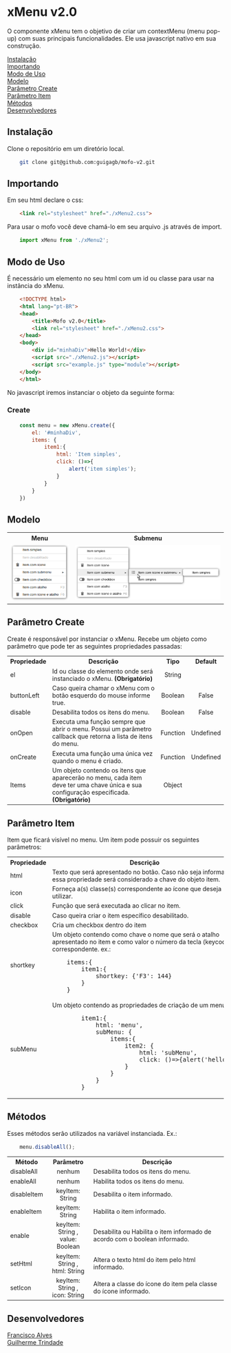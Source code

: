# xMenu v2.0

O componente xMenu tem o objetivo de criar um contextMenu (menu pop-up) com suas principais funcionalidades.
Ele usa javascript nativo em sua construção.

[Instalação](#instalação)<br>
[Importando](#importando)<br>
[Modo de Uso](#modo-de-uso)<br>
[Modelo](#modelo)<br>
[Parâmetro Create](#parâmetro-create)<br>
[Parâmetro Item](#parâmetro-item)<br>
[Métodos](#métodos)<br>
[Desenvolvedores](#desenvolvedores)<br>

## Instalação

Clone o repositório em um diretório local.

```sh
    git clone git@github.com:guigagb/mofo-v2.git
```

## Importando

Em seu html declare o css:
```html
    <link rel="stylesheet" href="./xMenu2.css">
```

Para usar o mofo você deve chamá-lo em seu arquivo .js através de import.
```javascript
    import xMenu from './xMenu2';
```

## Modo de Uso

É necessário um elemento no seu html com um id ou classe para usar na instância do xMenu.

```html
    <!DOCTYPE html>
    <html lang="pt-BR">
    <head>
        <title>Mofo v2.0</title>
        <link rel="stylesheet" href="./xMenu2.css">
    </head>
    <body>
        <div id="minhaDiv">Hello World!</div>
        <script src="./xMenu2.js"></script>
        <script src="example.js" type="module"></script>
    </body>
    </html>
```
No javascript iremos instanciar o objeto da seguinte forma:

<h3>Create</h3>

```javascript
    const menu = new xMenu.create({
        el: '#minhaDiv',
        items: {
            item1:{
                html: 'Item simples',
                click: ()=>{
                    alert('item simples');
                }
            }
        }
    })
```

## Modelo

<table>
    <tr>
        <th>Menu</th>
        <th>Submenu</th>
    </tr>
    <tr>
        <td><img src="images/menu.png"></td>
        <td><img src="images/menu2.png"></td>
    </tr>
</table>

## Parâmetro Create

Create é responsável por instanciar o xMenu. Recebe um objeto como parâmetro que pode ter as seguintes propriedades passadas:

<table>
    <tr>
        <th align="center">Propriedade</th>
        <th align="center">Descrição</th>
        <th align="center">Tipo</th>
        <th align="center">Default</th>
    </tr>
    <tr>
        <td>el</td>
        <td>Id ou classe do elemento onde será instanciado o xMenu. <strong>(Obrigatório)</strong></td>
        <td align="center">String</td>
        <td align="center"></td>
    </tr>
    <tr>
        <td>buttonLeft</td>
        <td>Caso queira chamar o xMenu com o botão esquerdo do mouse informe true.
        </td>
        <td align="center">Boolean</td>
        <td align="center">False</td>
    </tr>
    <tr>
        <td>disable</td>
        <td>Desabilita todos os itens do menu.
        </td>
        <td align="center">Boolean</td>
        <td align="center">False</td>
    </tr>
    <tr>
        <td>onOpen</td>
        <td>Executa uma função sempre que abrir o menu. Possui um parâmetro callback que retorna a lista de itens do menu.
        </td>
        <td align="center">Function</td>
        <td align="center">Undefined</td>
    </tr>
    <tr>
        <td>onCreate</td>
        <td>Executa uma função uma única vez quando o menu é criado.
        </td>
        <td align="center">Function</td>
        <td align="center">Undefined</td>
    </tr>
    <tr>
        <td>Items</td>
        <td>Um objeto contendo os itens que aparecerão no menu, cada item deve ter uma chave única e sua configuração especificada. <strong>(Obrigatório)</strong>
        </td>
        <td align="center">Object</td>
        <td align="center"></td>
    </tr>
</table>

## Parâmetro Item

<p>Item que ficará visível no menu. Um item pode possuir os seguintes parâmetros:</p>

<table>
    <tr>
        <th align="center">Propriedade</th>
        <th align="center">Descrição</th>
        <th align="center">Tipo</th>
        <th align="center">Default</th>
    </tr>
    <tr>
        <td>html</td>
        <td>Texto que será apresentado no botão. Caso não seja informada essa propriedade será considerado a chave do objeto item.
        </td>
        <td align="center">String</td>
        <td align="center"></td>
    </tr>
    <tr>
        <td>icon</td>
        <td>Forneça a(s) classe(s) correspondente ao ícone que deseja utilizar.
        </td>
        <td align="center">String</td>
        <td align="center">Undefined</td>
    </tr>
    <tr>
        <td>click</td>
        <td>Função que será executada ao clicar no item.</td>
        <td align="center">Function</td>
        <td align="center"></td>
    </tr>
    <tr>
        <td>disable</td>
        <td>Caso queira criar o item específico desabilitado.</td>
        <td align="center">Boolean</td>
        <td align="center">False</td>
    </tr>
    <tr>
        <td>checkbox</td>
        <td>Cria um checkbox dentro do item
        </td>
        <td align="center">Boolean</td>
        <td align="center">False</td>
    </tr>
    <tr>
        <td>shortkey</td>
        <td>Um objeto contendo como chave o nome que será o atalho apresentado no item e como valor o número da tecla (keycode) correspondente. ex.:
    <pre>
    items:{
        item1:{
            shortkey: {'F3': 144}
        }
    }</pre>
        </td>
        <td align="center">Object</td>
        <td align="center">Undefined</td>
    </tr>
    <tr>
        <td>subMenu</td>
        <td>Um objeto contendo as propriedades de criação de um menu.
    <pre>
        item1:{
            html: 'menu',
            subMenu: {
                items:{
                    item2: {
                        html: 'subMenu',
                        click: ()=>{alert('hello')}
                    }
                }
            }
        }</pre>
        </td>
        <td align="center">Object</td>
        <td align="center">Undefined</td>
    </tr>
</table>

## Métodos
    
Esses métodos serão utilizados na variável instanciada. Ex.:<br>
```javascript
    menu.disableAll();
```

<table>
    <tr>
        <th>Método</th>
        <th align="center">Parâmetro</th>
        <th>Descrição</th>
    <tr>
    <tr>
        <td>disableAll</td>
        <td align="center">nenhum</td>
        <td>Desabilita todos os itens do menu.</td>
    </tr>
    <tr>
        <td>enableAll</td>
        <td align="center">nenhum</td>
        <td>Habilita todos os itens do menu.</td>
    </tr>
    <tr>
        <td>disableItem</td>
        <td align="center">keyItem: String</td>
        <td>Desabilita o item informado.</td>
    </tr>
    <tr>
        <td>enableItem</td>
        <td align="center">keyItem: String</td>
        <td>Habilita o item informado.</td>
    </tr>
    <tr>
        <td>enable</td>
        <td align="center">keyItem: String ,<br> value: Boolean</td>
        <td>Desabilita ou Habilita o item informado de acordo com o boolean informado.</td>
    </tr>
    <tr>
        <td>setHtml</td>
        <td align="center">keyItem: String ,<br> html: String</td>
        <td>Altera o texto html do item pelo html informado.</td>
    </tr>
    <tr>
        <td>setIcon</td>
        <td align="center">keyItem: String ,<br> icon: String</td>
        <td>Altera a classe do ícone do item pela classe do ícone informado.</td>
    </tr>
</table>

## Desenvolvedores

[Francisco Alves](https://github.com/dffrancisco)<br>
[Guilherme Trindade](https://github.com/guigagb)    
